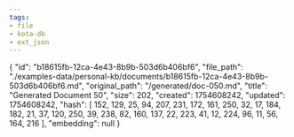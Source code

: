 ```yaml
---
tags:
- file
- kota-db
- ext_json
---
```

{
  "id": "b18615fb-12ca-4e43-8b9b-503d6b406bf6",
  "file_path": "./examples-data/personal-kb/documents/b18615fb-12ca-4e43-8b9b-503d6b406bf6.md",
  "original_path": "/generated/doc-050.md",
  "title": "Generated Document 50",
  "size": 202,
  "created": 1754608242,
  "updated": 1754608242,
  "hash": [
    152,
    129,
    25,
    94,
    207,
    231,
    172,
    161,
    250,
    32,
    17,
    184,
    182,
    21,
    37,
    120,
    250,
    39,
    238,
    82,
    160,
    137,
    22,
    223,
    41,
    12,
    224,
    96,
    11,
    56,
    164,
    216
  ],
  "embedding": null
}